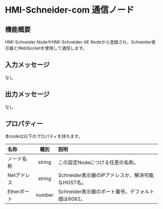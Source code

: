 # HMI-Schneider-com 通信ノード

## 機能概要

HMI-Schneider NodeやHMI-Schneider-AE Nodeから登録され、Schneider表示器とWebSocketを使用して通信します。

## 入力メッセージ

なし  

## 出力メッセージ

なし

## プロパティー

本nodeは以下のプロパティを持ちます。

| 名称 | 種別 | 説明 |
|:----------|:-----:|:--------------------|
|ノード名称|string| この設定Nodeにつける任意の名称。|
|Netアドレス|string|Schneider表示器のIPアドレスか、解決可能なHOST名。|
|Etherポート|number|Schneider表示器のポート番号。デフォルト値は8082。|
